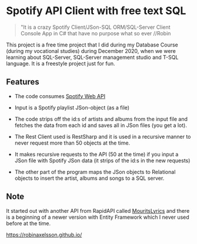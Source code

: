 # Spotify API Client with free text SQL

> "It is a crazy Spotify Client/JSon-SQL ORM/SQL-Server Client Console App in C# that have no purpose what so ever //Robin

This project is a free time project that I did during my Database Course (during my vocational studies) during December 2020, when we were learning about SQL-Server, SQL-Server management studio and T-SQL language. It is a freestyle project just for fun.

## Features

- The code consumes [Spotify Web API](https://developer.spotify.com/documentation/web-api/)

- Input is a Spotify playlist JSon-object (as a file)

- The code strips off the id:s of artists and albums from the input file and fetches the data from each id and saves all in JSon files (you get a lot).

- The Rest Client used is RestSharp and it is used in a recursive manner to never request more than 50 objects at the time.

- It makes recursive requests to the API (50 at the time) if you input a JSon file with Spotify JSon data (it strips of the id:s in the new requests)

- The other part of the program maps the JSon objects to Relational objects to insert the artist, albums and songs to a SQL server.

## Note

It started out with another API from RapidAPI called [MouritsLyrics](https://rapidapi.com/PlanetTeamSpeak/api/mourits-lyrics) and there is a beginning of a newer version with Entity Framework which I never used before at the time.

https://robinaxelsson.github.io/